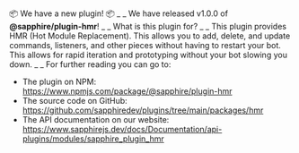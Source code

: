 📦 We have a new plugin! 📦
_ _
We have released v1.0.0 of **@sapphire/plugin-hmr**!
_ _
What is this plugin for?
_ _
This plugin provides HMR (Hot Module Replacement). This allows you to add, delete, and update commands, listeners, and other pieces without having to restart your bot. This allows for rapid iteration and prototyping without your bot slowing you down.
_ _
For further reading you can go to:
-   The plugin on NPM: <https://www.npmjs.com/package/@sapphire/plugin-hmr>
-   The source code on GitHub: <https://github.com/sapphiredev/plugins/tree/main/packages/hmr>
-   The API documentation on our website: <https://www.sapphirejs.dev/docs/Documentation/api-plugins/modules/sapphire_plugin_hmr>